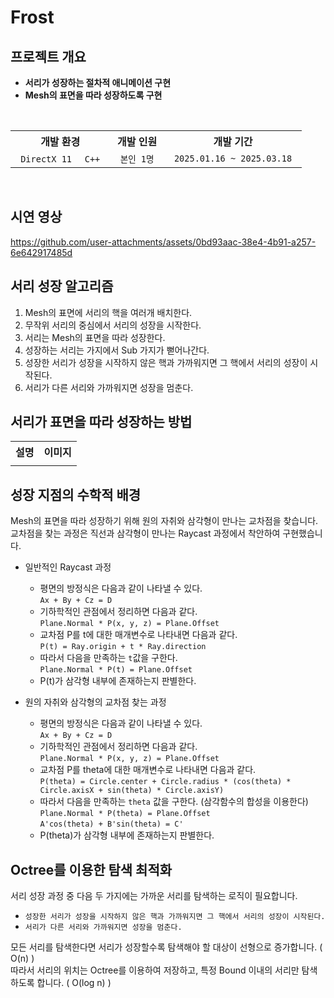 # Frost

## 프로젝트 개요
- **서리가 성장하는 절차적 애니메이션 구현**
- **Mesh의 표면을 따라 성장하도록 구현**

<br>

<div align="center">
  <table>
    <tr>
      <th> 개발 환경 </th>
      <th> 개발 인원 </th>
      <th> 개발 기간 </th>
    </tr>  
    <tr>
      <td align="center"> <code> DirectX 11 </code> <code> C++ </code> </td>
      <td align="center"> <code> 본인 1명 </code> </td>
      <td align="center"> <code> 2025.01.16 ~ 2025.03.18 </code> </td>
    </tr>
  </table>
</div>

<br>

## 시연 영상
https://github.com/user-attachments/assets/0bd93aac-38e4-4b91-a257-6e642917485d


## 서리 성장 알고리즘
1. Mesh의 표면에 서리의 핵을 여러개 배치한다.
2. 무작위 서리의 중심에서 서리의 성장을 시작한다.
3. 서리는 Mesh의 표면을 따라 성장한다.
4. 성장하는 서리는 가지에서 Sub 가지가 뻗어나간다.
5. 성장한 서리가 성장을 시작하지 않은 핵과 가까워지면 그 핵에서 서리의 성장이 시작된다.
6. 서리가 다른 서리와 가까워지면 성장을 멈춘다.

## 서리가 표면을 따라 성장하는 방법

<div align="center">
  <table>
    <tr>
      <th> 설명 </th>
      <th> 이미지 </th>
    </tr>  
    <tr>
      <td align="center">  </td>
      <td align="center"> </td>
    </tr>
  </table>
</div>

## 성장 지점의 수학적 배경
Mesh의 표면을 따라 성장하기 위해 원의 자취와 삼각형이 만나는 교차점을 찾습니다.  
교차점을 찾는 과정은 직선과 삼각형이 만나는 Raycast 과정에서 착안하여 구현했습니다.

- 일반적인 Raycast 과정
    - 평면의 방정식은 다음과 같이 나타낼 수 있다.  
      `Ax + By + Cz = D`  
    - 기하학적인 관점에서 정리하면 다음과 같다.  
      `Plane.Normal * P(x, y, z) = Plane.Offset`  
    - 교차점 P를 t에 대한 매개변수로 나타내면 다음과 같다.  
      `P(t) = Ray.origin + t * Ray.direction`  
    - 따라서 다음을 만족하는 `t`값을 구한다.  
      `Plane.Normal * P(t) = Plane.Offset`
    - P(t)가 삼각형 내부에 존재하는지 판별한다.   

- 원의 자취와 삼각형의 교차점 찾는 과정
    - 평면의 방정식은 다음과 같이 나타낼 수 있다.  
      `Ax + By + Cz = D`  
    - 기하학적인 관점에서 정리하면 다음과 같다.  
      `Plane.Normal * P(x, y, z) = Plane.Offset`
    - 교차점 P를 theta에 대한 매개변수로 나타내면 다음과 같다.  
      `P(theta) = Circle.center + Circle.radius * (cos(theta) * Circle.axisX + sin(theta) * Circle.axisY)`
    - 따라서 다음을 만족하는 `theta` 값을 구한다. (삼각함수의 합성을 이용한다)  
      `Plane.Normal * P(theta) = Plane.Offset`  
      `A'cos(theta) + B'sin(theta) = C'`
    - P(theta)가 삼각형 내부에 존재하는지 판별한다.
      
## Octree를 이용한 탐색 최적화
서리 성장 과정 중 다음 두 가지에는 가까운 서리를 탐색하는 로직이 필요합니다.  
- `성장한 서리가 성장을 시작하지 않은 핵과 가까워지면 그 핵에서 서리의 성장이 시작된다.`  
- `서리가 다른 서리와 가까워지면 성장을 멈춘다.`

모든 서리를 탐색한다면 서리가 성장할수록 탐색해야 할 대상이 선형으로 증가합니다. ( O(n) )  
따라서 서리의 위치는 Octree를 이용하여 저장하고, 특정 Bound 이내의 서리만 탐색하도록 합니다. ( O(log n) )

